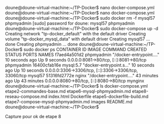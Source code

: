 doune@doune-virtual-machine:~/TP-Docker$ nano docker-compose.yml
doune@doune-virtual-machine:~/TP-Docker$ nano docker-compose.yml
doune@doune-virtual-machine:~/TP-Docker$ sudo docker rm -f mysql57 phpmyadmin
[sudo] password for doune: 
mysql57
phpmyadmin
doune@doune-virtual-machine:~/TP-Docker$ sudo docker-compose up -d
Creating network "tp-docker_default" with the default driver
Creating volume "tp-docker_mysql_data" with default driver
Creating mysql57 ... done
Creating phpmyadmin ... done
doune@doune-virtual-machine:~/TP-Docker$ sudo docker ps
CONTAINER ID   IMAGE        COMMAND                  CREATED          STATUS          PORTS                                                    NAMES
f7aed4a501d2   phpmyadmin   "/docker-entrypoint.…"   10 seconds ago   Up 9 seconds    0.0.0.0:8081->80/tcp, [::]:8081->80/tcp                  phpmyadmin
16400cfab16e   mysql:5.7    "docker-entrypoint.s…"   10 seconds ago   Up 10 seconds   0.0.0.0:3306->3306/tcp, [::]:3306->3306/tcp, 33060/tcp   mysql57
51316fd2772e   nginx        "/docker-entrypoint.…"   43 minutes ago   Up 43 minutes   0.0.0.0:8080->80/tcp, [::]:8080->80/tcp                  mynginx
doune@doune-virtual-machine:~/TP-Docker$ ls
docker-compose.yml  etape2-commandes-base.md    etape6-mysql-phpmyadmin.md          etape8-reseau-compose.md  index.html
Dockerfile          etape5-dockerfile-build.md  etape7-compose-mysql-phpmyadmin.md  images                    README.md
doune@doune-virtual-machine:~/TP-Docker$ 

Capture pour ok de etape 8

